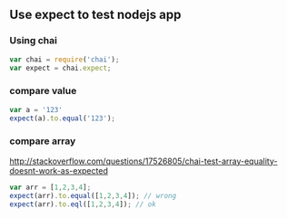 ## Use expect to test nodejs app

### Using chai

````js
var chai = require('chai');
var expect = chai.expect;
````

### compare value

````js
var a = '123'
expect(a).to.equal('123');
````

### compare array

http://stackoverflow.com/questions/17526805/chai-test-array-equality-doesnt-work-as-expected

````js
var arr = [1,2,3,4];
expect(arr).to.equal([1,2,3,4]); // wrong
expect(arr).to.eql([1,2,3,4]); // ok
````